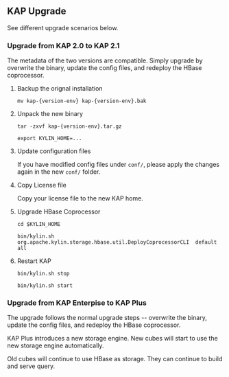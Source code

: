 ## KAP Upgrade

See different upgrade scenarios below.



### Upgrade from KAP 2.0 to KAP 2.1

The metadata of the two versions are compatible. Simply upgrade by overwrite the binary, update the config files, and redeploy the HBase coprocessor.

1. Backup the orignal installation

   `mv kap-{version-env} kap-{version-env}.bak`

2. Unpack the new binary

   `tar -zxvf kap-{version-env}.tar.gz`

   `export KYLIN_HOME=...`

3. Update configuration files

   If you have modified config files under `conf/`, please apply the changes again in the new `conf/` folder.

4. Copy License file

   Copy your license file to the new KAP home.

5. Upgrade HBase Coprocessor

   `cd $KYLIN_HOME`

   `bin/kylin.sh  org.apache.kylin.storage.hbase.util.DeployCoprocessorCLI  default  all`

6. Restart KAP

   `bin/kylin.sh stop`

   `bin/kylin.sh start`



### Upgrade from KAP Enterpise to KAP Plus

The upgrade follows the normal upgrade steps -- overwrite the binary, update the config files, and redeploy the HBase coprocessor.

KAP Plus introduces a new storage engine. New cubes will start to use the new storage engine automatically.

Old cubes will continue to use HBase as storage. They can continue to build and serve query.



